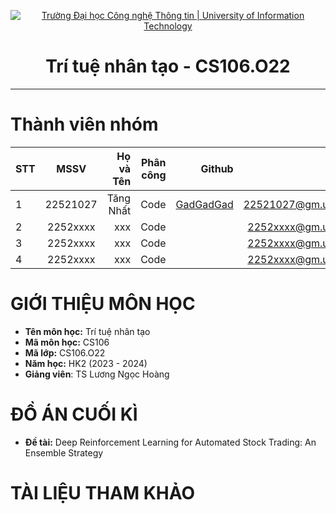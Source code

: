 <!-- Banner -->
<p align="center">
  <a href="https://www.uit.edu.vn/" title="Trường Đại học Công nghệ Thông tin" style="border: none;">
    <img src="https://i.imgur.com/WmMnSRt.png" alt="Trường Đại học Công nghệ Thông tin | University of Information Technology">
  </a>
</p>

<h1 align="center"><b>Trí tuệ nhân tạo - CS106.O22 </b></h1>

<hr>

# Thành viên nhóm
| STT    | MSSV          | Họ và Tên              |Phân công    | Github                                                  | Email                   |
| ------ |:-------------:| ----------------------:|----------:|--------------------------------------------------------:|-------------------------:
| 1      | 22521027      | Tăng Nhất         |Code|[GadGadGad](https://github.com/GadGadGad)  |22521027@gm.uit.edu.vn   |
| 2      | 2252xxxx      | xxx         |Code|[]()  |2252xxxx@gm.uit.edu.vn   |
| 3      | 2252xxxx      | xxx         |Code|[]()  |2252xxxx@gm.uit.edu.vn   |
| 4      | 2252xxxx      | xxx         |Code|[]()  |2252xxxx@gm.uit.edu.vn   |

# GIỚI THIỆU MÔN HỌC
* **Tên môn học:** Trí tuệ nhân tạo
* **Mã môn học:** CS106
* **Mã lớp:** CS106.O22
* **Năm học:** HK2 (2023 - 2024)
* **Giảng viên**: TS Lương Ngọc Hoàng
# ĐỒ ÁN CUỐI KÌ
* **Đề tài:** Deep Reinforcement Learning for Automated Stock Trading: An Ensemble Strategy
# TÀI LIỆU THAM KHẢO
